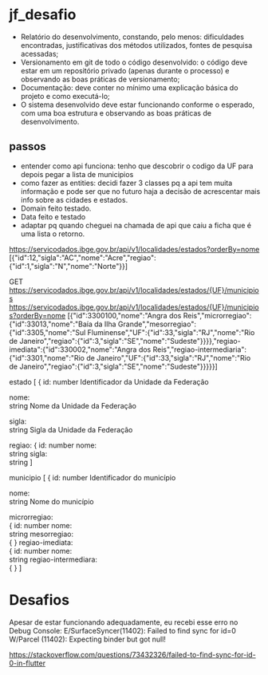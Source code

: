 # jf_desafio

- Relatório do desenvolvimento, constando, pelo menos: dificuldades encontradas, justificativas dos métodos utilizados, fontes de pesquisa acessadas;
- Versionamento em git de todo o código desenvolvido: o código deve estar em um repositório privado (apenas durante o processo) e observando as boas práticas de versionamento;
- Documentação: deve conter no mínimo uma explicação básica do projeto e como executá-lo;
- O sistema desenvolvido deve estar funcionando conforme o esperado, com uma boa estrutura e observando as boas práticas de desenvolvimento.


## passos
- entender como api funciona: tenho que descobrir o codigo da UF para depois pegar a lista de municipios
- como fazer as entities: decidi fazer 3 classes pq a api tem muita informação e pode ser que no futuro haja a decisão de acrescentar mais info sobre as cidades e estados.
- Domain feito testado.
- Data feito e testado
- adaptar pq quando cheguei na chamada de api que caiu a ficha que é uma lista o retorno.

https://servicodados.ibge.gov.br/api/v1/localidades/estados?orderBy=nome
[{"id":12,"sigla":"AC","nome":"Acre","regiao":{"id":1,"sigla":"N","nome":"Norte"}}]

GET https://servicodados.ibge.gov.br/api/v1/localidades/estados/{UF}/municipios
https://servicodados.ibge.gov.br/api/v1/localidades/estados/{UF}/municipios?orderBy=nome
[{"id":3300100,"nome":"Angra dos Reis","microrregiao":{"id":33013,"nome":"Baía da Ilha Grande","mesorregiao":{"id":3305,"nome":"Sul Fluminense","UF":{"id":33,"sigla":"RJ","nome":"Rio de Janeiro","regiao":{"id":3,"sigla":"SE","nome":"Sudeste"}}}},"regiao-imediata":{"id":330002,"nome":"Angra dos Reis","regiao-intermediaria":{"id":3301,"nome":"Rio de Janeiro","UF":{"id":33,"sigla":"RJ","nome":"Rio de Janeiro","regiao":{"id":3,"sigla":"SE","nome":"Sudeste"}}}}}]

estado
[
 {
id:	
 number
Identificador da Unidade da Federação

nome:	
 string
Nome da Unidade da Federação

sigla:	
 string
Sigla da Unidade da Federação

regiao:	
 {
id:	
 number
nome:	
 string
sigla:	
 string
]


municipio
[
 {
id:	
 number
Identificador do município

nome:	
 string
Nome do município

microrregiao:	
 {
id:	
 number
nome:	
 string
mesorregiao:	
 { }
regiao-imediata:	
 {
id:	
 number
nome:	
 string
regiao-intermediara:	
 { }
]

# Desafios
Apesar de estar funcionando adequadamente, eu recebi esse erro no Debug Console:
E/SurfaceSyncer(11402): Failed to find sync for id=0
W/Parcel  (11402): Expecting binder but got null!

https://stackoverflow.com/questions/73432326/failed-to-find-sync-for-id-0-in-flutter